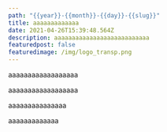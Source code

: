 ```yaml
---
path: "{{year}}-{{month}}-{{day}}-{{slug}}"
title: aaaaaaaaaaaaa
date: 2021-04-26T15:39:48.564Z
description: aaaaaaaaaaaaaaaaaaaaaaaaaaa
featuredpost: false
featuredimage: /img/logo_transp.png
---
```

aaaaaaaaaaaaaaaaaa

aaaaaaaaaaaaaaaaaa

aaaaaaaaaaaaaaa

aaaaaaaaaaaaa